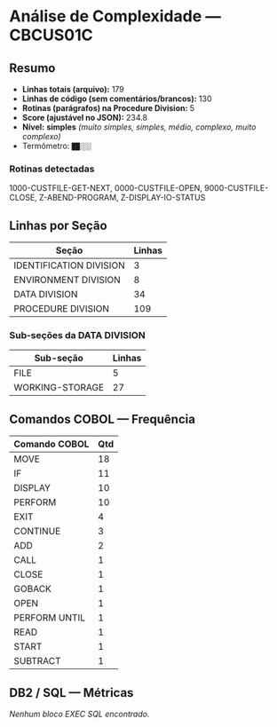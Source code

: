 # Análise de Complexidade — CBCUS01C

## Resumo
- **Linhas totais (arquivo):** 179
- **Linhas de código (sem comentários/brancos):** 130
- **Rotinas (parágrafos) na Procedure Division:** 5
- **Score (ajustável no JSON):** 234.8
- **Nível:** **simples** _(muito simples, simples, médio, complexo, muito complexo)_
- Termômetro: `██░░░`

### Rotinas detectadas

1000-CUSTFILE-GET-NEXT, 0000-CUSTFILE-OPEN, 9000-CUSTFILE-CLOSE, Z-ABEND-PROGRAM, Z-DISPLAY-IO-STATUS

## Linhas por Seção

| Seção | Linhas |
|---|---|
| IDENTIFICATION DIVISION | 3 |
| ENVIRONMENT DIVISION | 8 |
| DATA DIVISION | 34 |
| PROCEDURE DIVISION | 109 |

### Sub-seções da DATA DIVISION

| Sub-seção | Linhas |
|---|---|
| FILE | 5 |
| WORKING-STORAGE | 27 |

## Comandos COBOL — Frequência

| Comando COBOL | Qtd |
|---|---|
| MOVE | 18 |
| IF | 11 |
| DISPLAY | 10 |
| PERFORM | 10 |
| EXIT | 4 |
| CONTINUE | 3 |
| ADD | 2 |
| CALL | 1 |
| CLOSE | 1 |
| GOBACK | 1 |
| OPEN | 1 |
| PERFORM UNTIL | 1 |
| READ | 1 |
| START | 1 |
| SUBTRACT | 1 |

## DB2 / SQL — Métricas

_Nenhum bloco EXEC SQL encontrado._

